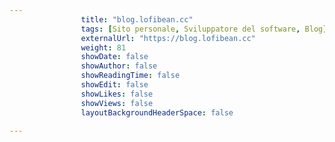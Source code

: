 ---
                title: "blog.lofibean.cc"
                tags: [Sito personale, Sviluppatore del software, Blog]
                externalUrl: "https://blog.lofibean.cc"
                weight: 81
                showDate: false
                showAuthor: false
                showReadingTime: false
                showEdit: false
                showLikes: false
                showViews: false
                layoutBackgroundHeaderSpace: false
                ---

